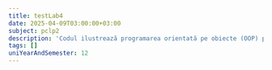```yaml
---
title: testLab4
date: 2025-04-09T03:00:00+03:00
subject: pclp2
description: 'Codul ilustrează programarea orientată pe obiecte (OOP) prin clasa `Romb`, calculând perimetrul și aria unui romb folosind formule matematice bazate pe diagonale, demonstrând încapsularea și metode.'
tags: []
uniYearAndSemester: 12
---
```


